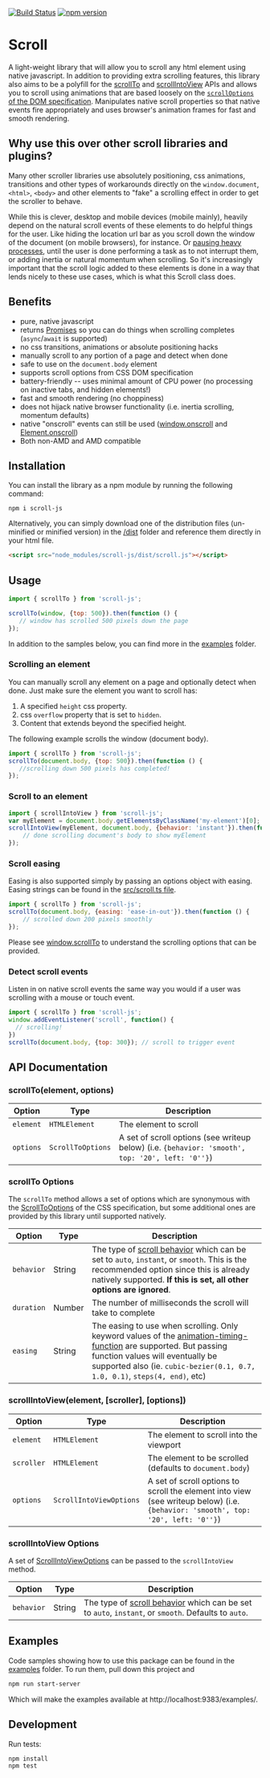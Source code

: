 [![Build Status](https://travis-ci.org/mkay581/scroll-js.svg?branch=master)](https://travis-ci.org/mkay581/scroll-js)
[![npm version](https://badge.fury.io/js/scroll-js.svg)](https://www.npmjs.com/package/scroll-js)

# Scroll

A light-weight library that will allow you to scroll any html element using native javascript. 
In addition to providing extra scrolling features, this library also aims to be a polyfill for the [scrollTo](https://developer.mozilla.org/en-US/docs/Web/API/Window/scroll) 
and [scrollIntoView](https://drafts.csswg.org/cssom-view/#dom-element-scrollintoview) APIs and allows you to scroll 
using animations that are based loosely on the
 [`scrollOptions` of the DOM specification](https://drafts.csswg.org/cssom-view/#dictdef-scrolloptions). 
 Manipulates native scroll properties so that native events fire appropriately and uses browser's animation frames for 
 fast and smooth rendering.

## Why use this over other scroll libraries and plugins?

Many other scroller libraries use absolutely positioning, css animations, transitions and other types of workarounds directly on
the `window.document`, `<html>`, `<body>` and other elements to "fake" a scrolling effect in order to get the scroller to behave.

While this is clever, desktop and mobile devices (mobile mainly), heavily depend on the natural scroll events of these
elements to do helpful things for the user.
Like hiding the location url bar as you scroll down the window of the document (on mobile browsers), for instance. Or
[pausing heavy processes](http://developer.telerik.com/featured/scroll-event-change-ios-8-big-deal/), until
the user is done performing a task as to not interrupt them, or adding inertia or natural momentum when scrolling. So
it's increasingly important that the scroll logic added to these elements is done in a way that
lends nicely to these use cases, which is what this Scroll class does.

## Benefits

* pure, native javascript
* returns [Promises](https://www.ecma-international.org/ecma-262/6.0/#sec-promise-objects) so you can do things when scrolling completes (`async`/`await` is supported)
* no css transitions, animations or absolute positioning hacks
* manually scroll to any portion of a page and detect when done
* safe to use on the `document.body` element
* supports scroll options from CSS DOM specification
* battery-friendly -- uses minimal amount of CPU power (no processing on inactive tabs, and hidden elements!)
* fast and smooth rendering (no choppiness)
* does not hijack native browser functionality (i.e. inertia scrolling, momentum defaults)
* native "onscroll" events can still be used ([window.onscroll](https://developer.mozilla.org/en-US/docs/Web/API/window.onscroll) and
[Element.onscroll](https://developer.mozilla.org/en-US/docs/Web/API/GlobalEventHandlers.onscroll))
* Both non-AMD and AMD compatible


## Installation

You can install the library as a npm module by running the following command: 

```
npm i scroll-js
```

Alternatively, you can simply download one of the distribution files (un-minified or minified version) in the [/dist](/dist) folder and reference them directly in your html file.

```html
<script src="node_modules/scroll-js/dist/scroll.js"></script>

```

## Usage

```js
import { scrollTo } from 'scroll-js';

scrollTo(window, {top: 500}).then(function () {
   // window has scrolled 500 pixels down the page
});
```

In addition to the samples below, you can find more in the [examples](/examples) folder.

### Scrolling an element

You can manually scroll any element on a page and optionally detect when done. Just make sure the element you want to scroll has:

1. A specified `height` css property.
1. css `overflow` property that is set to `hidden`.
1. Content that extends beyond the specified height.

The following example scrolls the window (document body).

```javascript
import { scrollTo } from 'scroll-js';
scrollTo(document.body, {top: 500}).then(function () {
   //scrolling down 500 pixels has completed!
});

```

### Scroll to an element

```javascript
import { scrollIntoView } from 'scroll-js';
var myElement = document.body.getElementsByClassName('my-element')[0];
scrollIntoView(myElement, document.body, {behavior: 'instant'}).then(function () {
    // done scrolling document's body to show myElement
});

```

### Scroll easing

Easing is also supported simply by passing an options object with easing. Easing strings can be found in the 
[src/scroll.ts file](/src/scroll.ts#L1).

```javascript
import { scrollTo } from 'scroll-js';
scrollTo(document.body, {easing: 'ease-in-out'}).then(function () {
    // scrolled down 200 pixels smoothly
});

```

Please see [window.scrollTo](https://developer.mozilla.org/en-US/docs/Web/API/Window/scrollto) to understand the 
scrolling options that can be provided.

### Detect scroll events

Listen in on native scroll events the same way you would if a user was scrolling with a mouse or touch event.

```javascript
import { scrollTo } from 'scroll-js';
window.addEventListener('scroll', function() {
  // scrolling!
})
scrollTo(document.body, {top: 300}); // scroll to trigger event

```

## API Documentation

### scrollTo(element, options)

| Option | Type | Description |
|--------|--------|--------|
| `element`| `HTMLElement`| The element to scroll
| `options`| `ScrollToOptions`| A set of scroll options (see writeup below) (i.e. `{behavior: 'smooth', top: '20', left: '0''}`)

### scrollTo Options

The `scrollTo` method allows a set of options which are synonymous with the 
[ScrollToOptions](https://drafts.csswg.org/cssom-view/#dictdef-scrolltooptions) of the CSS specification, 
but some additional ones are provided by this library until supported natively.

| Option | Type | Description |
|--------|--------|--------|
| `behavior`| String| The type of [scroll behavior](https://drafts.csswg.org/cssom-view/#enumdef-scrollbehavior) which can be set to `auto`, `instant`, or `smooth`. This is the recommended option since this is already natively supported.  __If this is set, all other options are ignored__.
| `duration`| Number| The number of milliseconds the scroll will take to complete
| `easing`| String | The easing to use when scrolling. Only keyword values of the [animation-timing-function](https://drafts.csswg.org/css-animations/#animation-timing-function) are supported. But passing function values will eventually be supported also (ie. `cubic-bezier(0.1, 0.7, 1.0, 0.1)`, `steps(4, end)`, etc)

### scrollIntoView(element, [scroller], [options])

| Option | Type | Description |
|--------|--------|--------|
| `element`| `HTMLElement`| The element to scroll into the viewport
| `scroller`| `HTMLElement`| The element to be scrolled (defaults to `document.body`)
| `options`| `ScrollIntoViewOptions`| A set of scroll options to scroll the element into view (see writeup below) (i.e. `{behavior: 'smooth', top: '20', left: '0''}`)

### scrollIntoView Options

A set of [ScrollIntoViewOptions](https://drafts.csswg.org/cssom-view/#dictdef-scrollintoviewoptions) can be passed to the `scrollIntoView` method.

| Option | Type | Description |
|--------|--------|--------|
| `behavior`| String| The type of [scroll behavior](https://drafts.csswg.org/cssom-view/#enumdef-scrollbehavior) which can be set to `auto`, `instant`, or `smooth`. Defaults to `auto`.


## Examples

Code samples showing how to use this package can be found in the [examples](examples) folder. To run them, pull down this project
and

```bash
npm run start-server
```

Which will make the examples available at http://localhost:9383/examples/.

## Development

Run tests:

```
npm install
npm test
```
